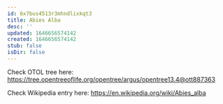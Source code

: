 ```yaml
---
id: 6x7bus4513r3mhndlixkqt3
title: Abies Alba
desc: ''
updated: 1646656574142
created: 1646656574142
stub: false
isDir: false
---
```

Check OTOL tree here: https://tree.opentreeoflife.org/opentree/argus/opentree13.4@ott887363


Check Wikipedia entry here: https://en.wikipedia.org/wiki/Abies_alba
